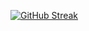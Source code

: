 [![GitHub Streak](http://github-readme-streak-stats.herokuapp.com?user=Fari-ON&theme=github-dark&date_format=M%20j%5B%2C%20Y%5D)](https://git.io/streak-stats)
